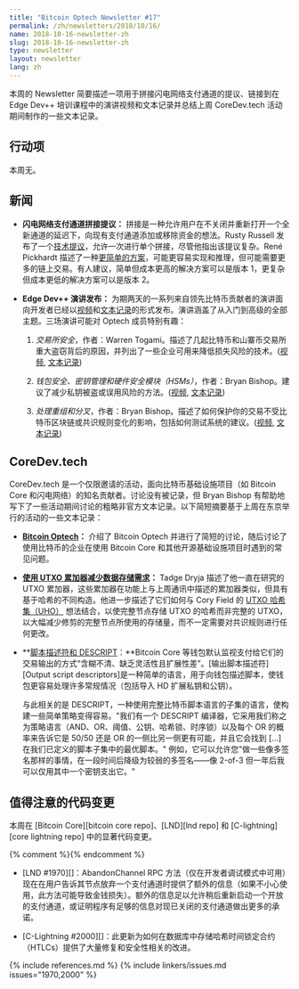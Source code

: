 ```yaml
---
title: "Bitcoin Optech Newsletter #17"
permalink: /zh/newsletters/2018/10/16/
name: 2018-10-16-newsletter-zh
slug: 2018-10-16-newsletter-zh
type: newsletter
layout: newsletter
lang: zh
---
```

本周的 Newsletter 简要描述一项用于拼接闪电网络支付通道的提议、链接到在 Edge Dev++ 培训课程中的演讲视频和文本记录并总结上周 CoreDev.tech 活动期间制作的一些文本记录。

## 行动项

本周无。

## 新闻

- **<!--proposal-for-lightning-network-payment-channel-splicing-->闪电网络支付通道拼接提议：** 拼接是一种允许用户在不关闭并重新打开一个全新通道的延迟下，向现有支付通道添加或移除资金的想法。Rusty Russell 发布了一个[技术提议][complex splice]，允许一次进行单个拼接，尽管他指出该提议复杂。René Pickhardt 描述了一种[更简单的方案][simpler splice]，可能更容易实现和推理，但可能需要更多的链上交易。有人建议，简单但成本更高的解决方案可以是版本 1，更复杂但成本更低的解决方案可以是版本 2。

- **<!--edge-dev++-talks-published-->Edge Dev++ 演讲发布：** 为期两天的一系列来自领先比特币贡献者的演讲面向开发者已经以[视频][dev vids]和[文本记录][dev transcripts]的形式发布。演讲涵盖了从入门到高级的全部主题。三场演讲可能对 Optech 成员特别有趣：

    1. *交易所安全*，作者：Warren Togami。描述了几起比特币和山寨币交易所重大盗窃背后的原因，并列出了一些企业可用来降低损失风险的技术。([视频][warren vid], [文本记录][warren transcript])

    2. *钱包安全、密钥管理和硬件安全模块（HSMs）*，作者：Bryan Bishop。建议了减少私钥被盗或误用风险的方法。([视频][kanzure wallet vid], [文本记录][kanzure wallet transcript])

    3. *处理重组和分叉*，作者：Bryan Bishop。描述了如何保护你的交易不受比特币区块链或共识规则变化的影响，包括如何测试系统的建议。([视频][kanzure reorg vid], [文本记录][kanzure reorg transcript])

## CoreDev.tech

CoreDev.tech 是一个仅限邀请的活动，面向比特币基础设施项目（如 Bitcoin Core 和闪电网络）的知名贡献者。讨论没有被记录，但 Bryan Bishop 有帮助地写下了一些活动期间讨论的粗略非官方文本记录。以下简短摘要基于上周在东京举行的活动的一些文本记录：

- **[Bitcoin Optech][optech transcript]：** 介绍了 Bitcoin Optech 并进行了简短的讨论，随后讨论了使用比特币的企业在使用 Bitcoin Core 和其他开源基础设施项目时遇到的常见问题。

- **[使用 UTXO 累加器减少数据存储需求][utreexo]：** Tadge Dryja 描述了他一直在研究的 UTXO 累加器，这些累加器在功能上与上周通讯中描述的累加器类似，但具有基于哈希的不同构造。他进一步描述了它们如何与 Cory Field 的 [UTXO 哈希集（UHO）][UHO] 想法结合，以使完整节点存储 UTXO 的哈希而非完整的 UTXO，以大幅减少修剪的完整节点所使用的存储量，而不一定需要对共识规则进行任何更改。

- **[脚本描述符和 DESCRIPT][Script descriptors and DESCRIPT]：**Bitcoin Core 等钱包默认监视支付给它们的交易输出的方式“含糊不清、缺乏灵活性且扩展性差”。[输出脚本描述符][Output script descriptors]是一种简单的语言，用于向钱包描述脚本，使钱包更容易处理许多常规情况（包括导入 HD 扩展私钥和公钥）。

    与此相关的是 DESCRIPT，一种使用完整比特币脚本语言的子集的语言，使构建一些简单策略变得容易。"我们有一个 DESCRIPT 编译器，它采用我们称之为策略语言（AND、OR、阈值、公钥、哈希锁、时序锁）以及每个 OR 的概率来告诉它是 50/50 还是 OR 的一侧比另一侧更有可能，并且它会找到 [...] 在我们已定义的脚本子集中的最优脚本。" 例如，它可以允许您"做一些像多签名那样的事情，在一段时间后降级为较弱的多签名——像 2-of-3 但一年后我可以仅用其中一个密钥支出它。"

## 值得注意的代码变更

本周在 [Bitcoin Core][bitcoin core repo]、[LND][lnd repo] 和 [C-lightning][core lightning repo] 中的显著代码变更。

{% comment %}<!-- last secp256k1 commit checked: 1e6f1f5ad5e7f1e3ef79313ec02023902bf8175c -->{% endcomment %}

- [LND #1970][]：AbandonChannel RPC 方法（仅在开发者调试模式中可用）现在在用户告诉其节点放弃一个支付通道时提供了额外的信息（如果不小心使用，此方法可能导致金钱损失）。额外的信息足以允许稍后重新启动一个开放的支付通道，或证明程序有足够的信息对现已关闭的支付通道做出更多的承诺。

- [C-Lightning #2000][]：此更新为如何在数据库中存储哈希时间锁定合约（HTLCs）提供了大量修复和安全性相关的改进。

{% include references.md %}
{% include linkers/issues.md issues="1970,2000" %}

[complex splice]: https://lists.linuxfoundation.org/pipermail/lightning-dev/2018-October/001434.html
[simpler splice]: https://lists.linuxfoundation.org/pipermail/lightning-dev/2018-October/001437.html
[script descriptors and descript]: https://diyhpl.us/wiki/transcripts/bitcoin-core-dev-tech/2018-10-08-script-descriptors/
[utreexo]: https://diyhpl.us/wiki/transcripts/bitcoin-core-dev-tech/2018-10-08-utxo-accumulators-and-utreexo/
[optech transcript]: https://diyhpl.us/wiki/transcripts/bitcoin-core-dev-tech/2018-10-09-bitcoin-optech/
[dev vids]: https://www.youtube.com/channel/UCywSzGiWWcUG1gTp45YdPUQ/videos
[dev transcripts]: https://diyhpl.us/wiki/transcripts/scalingbitcoin/tokyo-2018/edgedevplusplus/
[warren transcript]: https://diyhpl.us/wiki/transcripts/scalingbitcoin/tokyo-2018/edgedevplusplus/protecting-yourself-and-your-business/
[warren vid]: https://youtu.be/iPt2ekHoEy8
[kanzure wallet transcript]: https://diyhpl.us/wiki/transcripts/scalingbitcoin/tokyo-2018/edgedevplusplus/wallet-security/
[kanzure wallet vid]: https://youtu.be/WcOIXsOLJ3w?t=3552
[kanzure reorg transcript]: http://diyhpl.us/wiki/transcripts/scalingbitcoin/tokyo-2018/edgedevplusplus/reorgs/
[kanzure reorg vid]: https://youtu.be/EUUQbveGF5E?t=4
[UHO]: https://lists.linuxfoundation.org/pipermail/bitcoin-dev/2018-May/015967.html
